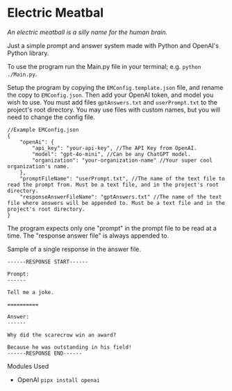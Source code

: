 # Electric Meatbal

*An electric meatball is a silly name for the human brain.*

Just a simple prompt and answer system made with Python and OpenAI's Python library.

To use the program run the Main.py file in your terminal; e.g. ```python ./Main.py```.

Setup the program by copying the ```EMConfig.template.json``` file, and rename the copy to ```EMConfig.json```. Then add your OpenAI token, and 
model you wish to use. You must add files ```gptAnswers.txt``` and ```userPrompt.txt``` to the project's root directory. You may use files
with custom names, but you will need to change the config file.

```
//Example EMConfig.json
{
    "openAi": {
        "api_key": "your-api-key", //The API Key from OpenAI.
        "model": "gpt-4o-mini", //Can be any ChatGPT model.
        "organization": "your-organization-name" //Your super cool organization's name.
    },
    "promptFileName": "userPrompt.txt", //The name of the text file to read the prompt from. Must be a text file, and in the project's root directory.
    "responseAnswerFileName": "gptAnswers.txt" //The name of the text file where answers will be appended to. Must be a text file and in the project's root directory.
}
```

The program expects only one "prompt" in the prompt file to be read at a time. The "response answer file" is always appended to.

Sample of a single response in the answer file.
```
------RESPONSE START------

Prompt:
------

Tell me a joke.

==========

Answer:
------

Why did the scarecrow win an award? 

Because he was outstanding in his field!
------RESPONSE END------
```

Modules Used
- OpenAI ```pipx install openai```
